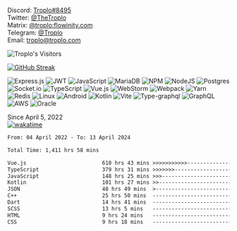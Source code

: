 Discord: <a href="https://discord.com/users/692259321907773460">Troplo#8495</a><br>
Twitter: <a href="https://twitter.com/TheTroplo">@TheTroplo</a><br>
Matrix: <a href="https://matrix.to/#/@troplo:flowinity.com">@troplo:flowinity.com</a><br>
Telegram: <a href="https://t.me/Troplo">@Troplo</a><br>
Email: <a href="mailto:troplo@troplo.com">troplo@troplo.com</a>

![Troplo's Visitors](https://visitor-badge.glitch.me/badge?page_id=Troplo&left_color=grey&right_color=blue)

[![GitHub Streak](https://github-readme-streak-stats.herokuapp.com/?user=Troplo&theme=dark)](https://git.io/streak-stats)

![Express.js](https://img.shields.io/badge/express.js-%23404d59.svg?style=for-the-badge&logo=express&logoColor=%2361DAFB)
![JWT](https://img.shields.io/badge/JWT-black?style=for-the-badge&logo=JSON%20web%20tokens)
![JavaScript](https://img.shields.io/badge/javascript-%23323330.svg?style=for-the-badge&logo=javascript&logoColor=%23F7DF1E)
![MariaDB](https://img.shields.io/badge/MariaDB-003545?style=for-the-badge&logo=mariadb&logoColor=white)
![NPM](https://img.shields.io/badge/NPM-%23000000.svg?style=for-the-badge&logo=npm&logoColor=white)
![NodeJS](https://img.shields.io/badge/node.js-6DA55F?style=for-the-badge&logo=node.js&logoColor=white)
![Postgres](https://img.shields.io/badge/postgres-%23316192.svg?style=for-the-badge&logo=postgresql&logoColor=white)
![Socket.io](https://img.shields.io/badge/Socket.io-black?style=for-the-badge&logo=socket.io&badgeColor=010101)
![TypeScript](https://img.shields.io/badge/typescript-%23007ACC.svg?style=for-the-badge&logo=typescript&logoColor=white)
![Vue.js](https://img.shields.io/badge/vuejs-%2335495e.svg?style=for-the-badge&logo=vuedotjs&logoColor=%234FC08D)
![WebStorm](https://img.shields.io/badge/webstorm-143?style=for-the-badge&logo=webstorm&logoColor=white&color=black)
![Webpack](https://img.shields.io/badge/webpack-%238DD6F9.svg?style=for-the-badge&logo=webpack&logoColor=black)
![Yarn](https://img.shields.io/badge/yarn-%232C8EBB.svg?style=for-the-badge&logo=yarn&logoColor=white)
![Redis](https://img.shields.io/badge/redis-%23DD0031.svg?style=for-the-badge&logo=redis&logoColor=white)
![Linux](https://img.shields.io/badge/Linux-FCC624?style=for-the-badge&logo=linux&logoColor=black)
![Android](https://img.shields.io/badge/Android-3DDC84?style=for-the-badge&logo=android&logoColor=3DDC84&color=black)
![Kotlin](https://img.shields.io/badge/kotlin-%237F52FF.svg?style=for-the-badge&logo=kotlin&logoColor=white)
![Vite](https://img.shields.io/badge/vite-%23646CFF.svg?style=for-the-badge&logo=vite&logoColor=white)
![Type-graphql](https://img.shields.io/badge/-TypeGraphQL-%23C04392?style=for-the-badge)
![GraphQL](https://img.shields.io/badge/-GraphQL-E10098?style=for-the-badge&logo=graphql&logoColor=white)
![AWS](https://img.shields.io/badge/AWS-%23FF9900.svg?style=for-the-badge&logo=amazon-aws&logoColor=white)
![Oracle](https://img.shields.io/badge/Oracle-F80000?style=for-the-badge&logo=oracle&logoColor=white)

Since April 5, 2022<br>[![wakatime](https://wakatime.com/badge/user/e5c39496-66c7-4025-bde6-d27a6433ed9b.svg)](https://wakatime.com/@e5c39496-66c7-4025-bde6-d27a6433ed9b)
<!--START_SECTION:waka-->

```txt
From: 04 April 2022 - To: 13 April 2024

Total Time: 1,411 hrs 58 mins

Vue.js                        610 hrs 43 mins >>>>>>>>>>>--------------   43.25 %
TypeScript                    379 hrs 31 mins >>>>>>>------------------   26.88 %
JavaScript                    148 hrs 25 mins >>>----------------------   10.51 %
Kotlin                        101 hrs 27 mins >>-----------------------   07.19 %
JSON                          48 hrs 49 mins  >------------------------   03.46 %
C++                           25 hrs 50 mins  -------------------------   01.83 %
Dart                          14 hrs 41 mins  -------------------------   01.04 %
SCSS                          13 hrs 5 mins   -------------------------   00.93 %
HTML                          9 hrs 24 mins   -------------------------   00.67 %
CSS                           9 hrs 18 mins   -------------------------   00.66 %
```

<!--END_SECTION:waka-->
<!--![Metrics](https://github.com/Troplo/Troplo/blob/main/github-metrics.svg)-->
